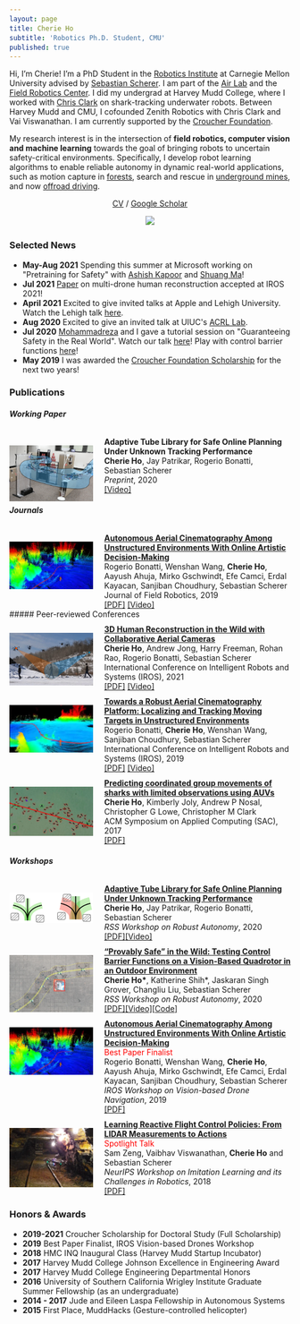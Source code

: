 ```yaml
---
layout: page
title: Cherie Ho
subtitle: 'Robotics Ph.D. Student, CMU'
published: true
---
```


Hi, I’m Cherie! I’m a PhD Student in the [Robotics Institute](https://www.ri.cmu.edu/) at Carnegie Mellon University advised by [Sebastian Scherer](https://www.ri.cmu.edu/ri-faculty/sebastian-scherer/). I am part of the [Air Lab](http://theairlab.org/) and the [Field Robotics Center](https://frc.ri.cmu.edu/). 
I did my undergrad at Harvey Mudd College, where I worked with [Chris Clark](https://www.lair.hmc.edu/chris-clark) on shark-tracking underwater robots. Between Harvey Mudd and CMU, I cofounded Zenith Robotics with Chris Clark and Vai Viswanathan.
I am currently supported by the [Croucher Foundation](https://croucher.org.hk/funding/study_awards/scholarships).

My research interest is in the intersection of **field robotics, computer vision and machine learning** towards the goal of bringing robots to uncertain safety-critical environments. Specifically, I develop robot learning algorithms to enable reliable autonomy in dynamic real-world applications, such as motion capture in [forests](https://youtu.be/jxt91vx0cns), search and rescue in [underground mines](https://drive.google.com/file/d/15Q55RPX8ZWd-83oKYTa3aY4wm2O6isiH/view), and now [offroad driving](https://www.cmu.edu/news/stories/archives/2022/september/off-road-autonomy.html). 
<p align="center">
  <a href="media/cherieho_cv_2020_10.pdf">CV</a> /
  <a href="https://scholar.google.com/citations?user=j8lsq7sAAAAJ&hl=en">Google Scholar</a>
</p>
<!-- [CV](cherieho_cv_2020_06.pdf) / [Google Scholar](https://scholar.google.com/citations?user=j8lsq7sAAAAJ&hl=en) -->

<p align="center">
    <img src="img/cherie_collage_0819.gif"/>
</p>

### Selected News 
* **May-Aug 2021** Spending this summer at Microsoft working on "Pretraining for Safety" with [Ashish Kapoor](https://www.microsoft.com/en-us/research/people/akapoor/) and [Shuang Ma](https://www.shuangma.me/)!
* **Jul 2021** [Paper](https://arxiv.org/abs/2108.03936) on multi-drone human reconstruction accepted at IROS 2021!
* **April 2021** Excited to give invited talks at Apple and Lehigh University. Watch the Lehigh talk [here](https://youtu.be/R1a-31YH3H8).
* **Aug 2020** Excited to give an invited talk at UIUC's [ACRL Lab](http://naira.mechse.illinois.edu/).
* **Jul 2020** [Mohammadreza](https://www.cs.cmu.edu/~mmousaei/) and I gave a tutorial session on "Guaranteeing Safety in the Real World". Watch our talk [here](https://youtu.be/vmRl8swiEyc)! Play with control barrier functions [here](https://github.com/hocherie/cbf_quadrotor)!
* **May 2019** I was awarded the [Croucher Foundation Scholarship](https://croucher.org.hk/funding/study_awards/scholarships) for the next two years! 
<!-- * [2019/03] Invited to present research at the Amazon Graduate Student Symposium, Seattle. -->



### Publications

##### Working Paper
<div class="container" style="width: 100%; padding-top: 10px">
    <div style="float: left; width:150px; padding-top: 15px">
        <img src="img/2020-05-tube.png" vertical-align='middle'/>
    </div>
    <div style="margin-left:170px">
        <b>Adaptive Tube Library for Safe Online Planning Under Unknown Tracking Performance </b><br>
        <b>Cherie Ho</b>, Jay Patrikar, Rogerio Bonatti, Sebastian Scherer<br>  
        <i>Preprint</i>, 2020<br> 
        <a href="https://youtu.be/nrcfQx3rJnw">[Video]</a>
    </div>
</div>

##### Journals
<div class="container" style="width: 100%; padding-top: 10px">
    <div style="float: left; width:150px; padding-top: 15px" vertical-align='middle'>
        <img src="img/2019-12-filming-jfr.png"/>
    </div>
    <div style="margin-left:170px">
        <a href="https://www.ri.cmu.edu/wp-content/uploads/2020/03/rob.21931.pdf"><b>Autonomous Aerial Cinematography Among Unstructured Environments With Online Artistic Decision-Making</b></a><br>
        Rogerio Bonatti, Wenshan Wang, <b>Cherie Ho</b>, Aayush Ahuja, Mirko Gschwindt, Efe Camci, Erdal Kayacan, Sanjiban Choudhury, Sebastian Scherer<br>  
        Journal of Field Robotics, 2019<br>
        <a href="https://www.ri.cmu.edu/wp-content/uploads/2020/03/rob.21931.pdf">[PDF]</a> <a href="https://youtu.be/ookhHnqmlaU">[Video]</a>
    </div>
</div>
##### Peer-reviewed Conferences
<div class="container" style="width: 100%; padding-top: 10px">
    <div style="float: left; width:150px; padding-top: 15px">
        <img src="img/2021-multidrone.png" vertical-align='middle'/>
    </div>
    <div style="margin-left:170px">
        <a href="https://arxiv.org/abs/2108.03936"><b>3D Human Reconstruction in the Wild with Collaborative Aerial Cameras</b></a><br>
        <b>Cherie Ho</b>, Andrew Jong, Harry Freeman, Rohan Rao, Rogerio Bonatti, Sebastian Scherer
        <br>
        International Conference on Intelligent Robots and Systems (IROS), 2021<br>  
        <a href="https://arxiv.org/abs/2108.03936">[PDF]</a> <a href="https://youtu.be/jxt91vx0cns">[Video]</a>
    </div>
</div>

<div class="container" style="width: 100%; padding-top: 10px">
    <div style="float: left; width:150px; padding-top: 15px">
        <img src="img/2019-05-filming-iros.png" vertical-align='middle'/>
    </div>
    <div style="margin-left:170px">
        <a href="https://arxiv.org/abs/1904.02319"><b>Towards a Robust Aerial Cinematography Platform: Localizing and Tracking Moving Targets in Unstructured Environments</b></a><br>
        Rogerio Bonatti, <b>Cherie Ho</b>, Wenshan Wang, Sanjiban Choudhury, Sebastian Scherer<br>
        International Conference on Intelligent Robots and Systems (IROS), 2019<br>  
        <a href="https://arxiv.org/abs/1904.02319">[PDF]</a> <a href="https://youtu.be/ZE9MnCVmumc">[Video]</a>
    </div>
</div>

<div class="container" style="width: 100%; padding-top: 10px">
    <div style="float: left; width:150px; padding-top: 15px">
        <img src="img/2017-shark-agg.png" vertical-align='middle'/>
    </div>
    <div style="margin-left:170px">
        <a href="http://www.hmc.edu/lair/publications/2017/ho_SAC_2017.pdf"><b>Predicting coordinated group movements of sharks with limited observations using AUVs</b></a><br>
        <b>Cherie Ho</b>, Kimberly Joly, Andrew P Nosal, Christopher G Lowe, Christopher M Clark<br>
        ACM Symposium on Applied Computing (SAC), 2017<br>  
        <a href="http://www.hmc.edu/lair/publications/2017/ho_SAC_2017.pdf">[PDF]</a>
    </div>
</div>

##### Workshops
<div class="container" style="width: 100%; padding-top: 10px">
    <div style="float: left; width:150px; padding-top: 15px">
        <img src="img/tube-cartoon.png" vertical-align='middle'/>
    </div>
    <div style="margin-left:170px">
        <a href="https://openreview.net/pdf?id=IIZGiKa8IK">
        <b>Adaptive Tube Library for Safe Online Planning Under Unknown Tracking Performance </b><br>
        </a>
        <b>Cherie Ho</b>, Jay Patrikar, Rogerio Bonatti, Sebastian Scherer<br>  
        <i>RSS Workshop on Robust Autonomy</i>, 2020<br> 
        <a href="https://openreview.net/pdf?id=IIZGiKa8IK">[PDF]</a><a href="https://youtu.be/nrcfQx3rJnw">[Video]</a>
    </div>
</div>

<div class="container" style="width: 100%; padding-top: 10px">
    <div style="float: left; width:150px; padding-top: 15px">
        <img src="img/ecbf-timelapse-trimmed.png" vertical-align='middle'/>
    </div>
    <div style="margin-left:170px">
        <a href="https://openreview.net/pdf?id=CrBJIgBr2BK">
        <b>“Provably Safe” in the Wild: Testing Control Barrier Functions on a Vision-Based Quadrotor in an Outdoor Environment </b><br></a>
        <b>Cherie Ho*</b>, Katherine Shih*, Jaskaran Singh Grover, Changliu Liu, Sebastian Scherer<br>  
        <i>RSS Workshop on Robust Autonomy</i>, 2020<br> 
        <a href="https://openreview.net/pdf?id=CrBJIgBr2BK">[PDF]</a><a href="https://youtu.be/1ohaMHlCmDA">[Video]</a><a href="https://github.com/hocherie/cbf_quadrotor">[Code]</a>
    </div>
</div>

<div class="container" style="width: 100%; padding-top: 10px">
    <div style="float: left; width:150px; padding-top: 15px">
        <img src="img/2019-12-filming-jfr.png" vertical-align='middle'/>
    </div>
    <div style="margin-left:170px">
        <a href="https://www.dropbox.com/s/4elgk00d5k18mua/paper4.pdf?dl=0"><b>Autonomous Aerial Cinematography Among Unstructured Environments With Online Artistic Decision-Making</b></a><br>
        <span style="color:red;">Best Paper Finalist</span> <br> 
        Rogerio Bonatti, Wenshan Wang, <b>Cherie Ho</b>, Aayush Ahuja, Mirko Gschwindt, Efe Camci, Erdal Kayacan, Sanjiban Choudhury, Sebastian Scherer<br>  
        <i>IROS Workshop on Vision-based Drone Navigation</i>, 2019<br> 
        <a href="https://www.dropbox.com/s/4elgk00d5k18mua/paper4.pdf?dl=0">[PDF]</a>
    </div>
</div>

<div class="container" style="width: 100%; padding-top: 10px">
    <div style="float: left; width:150px; padding-top: 15px">
        <img src="img/2018-mine.png" vertical-align='middle'/>
    </div>
    <div style="margin-left:170px">
        <a href="https://drive.google.com/file/d/15Q55RPX8ZWd-83oKYTa3aY4wm2O6isiH/view"><b>Learning Reactive Flight Control Policies: From LIDAR Measurements to Actions</b></a><br>
        <span style="color:red;">Spotlight Talk</span> <br> 
        Sam Zeng, Vaibhav Viswanathan, <b>Cherie Ho</b> and Sebastian Scherer<br>  
        <i>NeurIPS Workshop on Imitation Learning and its Challenges in Robotics</i>, 2018<br> 
        <!-- <span style="color:red;"><b>Spotlight Talk</b></span>  -->
        <a href="https://drive.google.com/file/d/15Q55RPX8ZWd-83oKYTa3aY4wm2O6isiH/view">[PDF]</a>
    </div>
</div>

### Honors & Awards
* **2019-2021** Croucher Scholarship for Doctoral Study (Full Scholarship)
* **2019** Best Paper Finalist, IROS Vision-based Drones Workshop
* **2018** HMC INQ Inaugural Class (Harvey Mudd Startup Incubator)
* **2017** Harvey Mudd College Johnson Excellence in Engineering Award
* **2017** Harvey Mudd College Engineering Departmental Honors
* **2016** University of Southern California Wrigley Institute Graduate Summer Fellowship (as an undergraduate)
* **2014 - 2017** Jude and Eileen Laspa Fellowship in Autonomous Systems
* **2015** First Place, MuddHacks (Gesture-controlled helicopter)